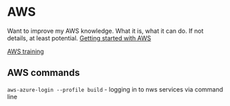 # AWS

Want to improve my AWS knowledge. What it is, what it can do. If not details, at least potential.
[Getting started with AWS](https://aws.amazon.com/getting-started/?nc1=h\_ls)

[AWS training ](https://www.youtube.com/watch?v=Z3SYDTMP3ME\&ab\_channel=AWSTrainingCenter)


## AWS commands

```aws-azure-login --profile build``` - logging in to nws services via command line